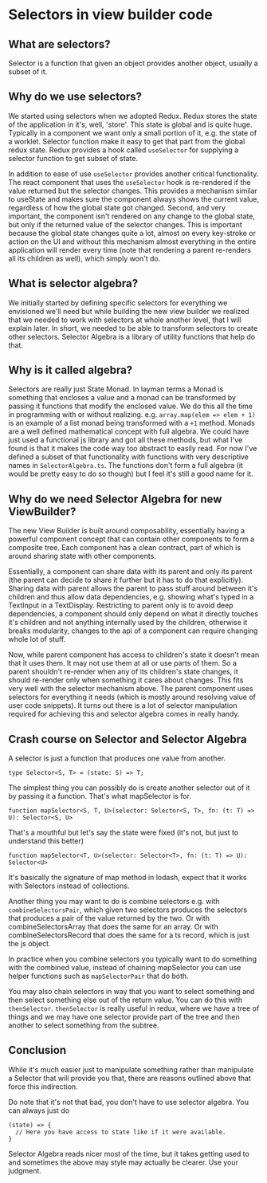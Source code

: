# Selectors in view builder code

## What are selectors?
Selector is a function that given an object provides another object, usually a subset of it. 

## Why do we use selectors?
We started using selectors when we adopted Redux. Redux stores the state of the application in it's, well, 'store'. This state is global and is quite huge. Typically in a component we want only a small portion of it, e.g. the state of a worklet. Selector function make it easy to get that part from the global redux state. Redux provides a hook called `useSelector` for supplying a selector function to get subset of state.

In addition to ease of use `useSelector` provides another critical functionality. The react component that uses the `useSelector` hook is re-rendered if the value returned but the selector changes. This provides a mechanism similar to useState and makes sure the component always shows the current value, regardless of how the global state got changed. Second, and very important, the component isn't rendered on any change to the global state, but only if the returned value of the selector changes. This is important because the global state changes quite a lot, almost on every key-stroke or action on the UI and without this mechanism almost everything in the entire application will render every time (note that rendering a parent re-renders all its children as well), which simply won't do.

## What is selector algebra?
We initially started by defining specific selectors for everything we envisioned we'll need but while building the new view builder we realized that we needed to work with selectors at whole another level, that I will explain later. In short, we needed to be able to transform selectors to create other selectors. Selector Algebra is a library of utility functions that help do that.

## Why is it called algebra?
Selectors are really just State Monad. In layman terms a Monad is something that encloses a value and a monad can be transformed by passing it functions that modify the enclosed value. We do this all the time in programming with or without realizing. e.g. `array.map(elem => elem + 1)` is an example of a list monad being transformed with a `+1` method.
Monads are a well defined mathematical concept with full algebra. We could have just used a functional js library and got all these methods, but what I've found is that it makes the code way too abstract to easily read. For now I've defined a subset of that functionality with functions with very descriptive names in `SelectorAlgebra.ts`. The functions don't form a full algebra (it would be pretty easy to do so though) but I feel it's still a good name for it.

## Why do we need Selector Algebra for new ViewBuilder?
The new View Builder is built around composability, essentially having a powerful component concept that can contain other components to form a composite tree. Each component has a clean contract, part of which is around sharing state with other components.

Essentially, a component can share data with its parent and only its parent (the parent can decide to share it further but it has to do that explicitly). Sharing data with parent allows the parent to pass stuff around between it's children and thus allow data dependencies, e.g. showing what's typed in a TextInput in a TextDisplay. Restricting to parent only is to avoid deep dependencies, a component should only depend on what it directly touches it's children and not anything internally used by the children, otherwise it breaks modularity, changes to the api of a component can require changing whole lot of stuff.

Now, while parent component has access to children's state it doesn't mean that it uses them. It may not use them at all or use parts of them. So a parent shouldn't re-render when any of its children's state changes, it should re-render only when something it cares about changes. This fits very well with the selector mechanism above. The parent component uses selectors for everything it needs (which is mostly around resolving value of user code snippets). It turns out there is a lot of selector manipulation required for achieving this and selector algebra comes in really handy.

## Crash course on Selector and Selector Algebra
A selector is just a function that produces one value from another.
```
type Selector<S, T> = (state: S) => T;
```

The simplest thing you can possibly do is create another selector out of it by passing it a function. That's what mapSelector is for.
```
function mapSelector<S, T, U>(selector: Selector<S, T>, fn: (t: T) => U): Selector<S, U>
```
That's a mouthful but let's say the state were fixed (it's not, but just to understand this better)
``` 
function mapSelector<T, U>(selector: Selector<T>, fn: (t: T) => U): Selector<U>
```
It's basically the signature of map method in lodash, expect that it works with Selectors instead of collections.

Another thing you may want to do is combine selectors e.g. with `combineSelectorsPair`, which given two selectors produces the selectors that produces a pair of the value returned by the two.
Or with combineSelectorsArray that does the same for an array.
Or with combineSelectorsRecord that does the same for a ts record, which is just the js object.

In practice when you combine selectors you typically want to do something with the combined value, instead of chaining mapSelector you can use helper functions such as `mapSelectorPair` that do both.

You may also chain selectors in way that you want to select something and then select something else out of the return value. You can do this with `thenSelector`. `thenSelector` is really useful in redux, where we have a tree of things and we may have one selector provide part of the tree and then another to select something from the subtree.

## Conclusion
While it's much easier just to manipulate something rather than manipulate a Selector that will provide you that, there are reasons outlined above that force this indirection.

Do note that it's not that bad, you don't have to use selector algebra. You can always just do 
```
(state) => {
  // Here you have access to state like if it were available.
}
```
Selector Algebra reads nicer most of the time, but it takes getting used to and sometimes the above may style may actually be clearer. Use your judgment.

